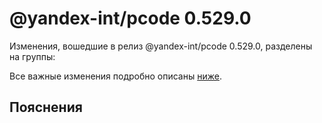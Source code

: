 # @yandex-int/pcode 0.529.0

<!-- ЧЕЛОВЕЧЕСКОЕ ВСТУПЛЕНИЕ -->

Изменения, вошедшие в релиз @yandex-int/pcode 0.529.0, разделены на группы:

Все важные изменения подробно описаны [ниже](#Пояснения).

## Пояснения

